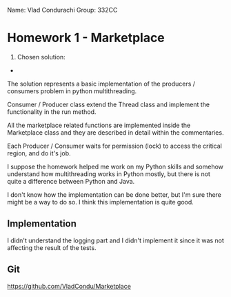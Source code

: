 Name: Vlad Condurachi
Group: 332CC

# Homework 1 - Marketplace


1. Chosen solution:
-

The solution represents a basic implementation of the producers / consumers problem in python multithreading.

Consumer / Producer class extend the Thread class and implement the functionality in the run method.

All the marketplace related functions are implemented inside the Marketplace class and they are described 
in detail within the commentaries.

Each Producer / Consumer waits for permission (lock) to access the critical region, and do it's job.

I suppose the homework helped me work on my Python skills and somehow understand how multithreading works in Python mostly, 
but there is not quite a difference between Python and Java.

I don't know how the implementation can be done better, but I'm sure there might be a way to do so. 
I think this implementation is quite good.


Implementation
-

I didn't understand the logging part and I didn't implement it since it was not affecting the result of the tests.

Git
-
https://github.com/VladCondu/Marketplace
